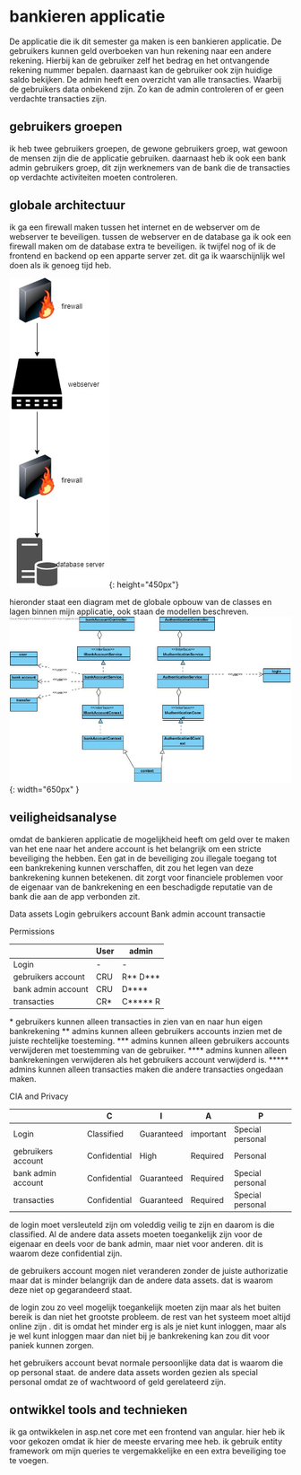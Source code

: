 # bankieren applicatie

De applicatie die ik dit semester ga maken is een bankieren applicatie. De gebruikers kunnen geld overboeken van hun rekening naar een andere rekening. Hierbij kan de gebruiker zelf het bedrag en het ontvangende rekening nummer bepalen. daarnaast kan de gebruiker ook zijn huidige saldo bekijken. De admin heeft een overzicht van alle transacties. Waarbij de gebruikers data onbekend zijn. Zo kan de admin controleren of er geen verdachte transacties zijn.

## gebruikers groepen

ik heb twee gebruikers groepen, de gewone gebruikers groep, wat gewoon de mensen zijn die de applicatie gebruiken. daarnaast heb ik ook een bank admin gebruikers groep, dit zijn werknemers van de bank die de transacties op verdachte activiteiten moeten controleren.

## globale architectuur

ik ga een firewall maken tussen het internet en de webserver om de webserver te beveiligen. tussen de webserver en de database ga ik ook een firewall maken om de database extra te beveiligen. ik twijfel nog of ik de frontend en backend op een apparte server zet. dit ga ik waarschijnlijk wel doen als ik genoeg tijd heb.

![netwerk schets](./images/netwerkDiagram.jpg ){: height="450px"}

hieronder staat een diagram met de globale opbouw van de classes en lagen binnen mijn applicatie, ook staan de modellen beschreven.
![globale architectuur](./images/generalArchitecture.jpg ){: width="650px" }

## veiligheidsanalyse

omdat de bankieren applicatie de mogelijkheid heeft om geld over te maken van het ene naar het andere account is het belangrijk om een stricte beveiliging the hebben. Een gat in de beveiliging zou illegale toegang tot een bankrekening kunnen verschaffen, dit zou het legen van deze bankrekening kunnen betekenen. dit zorgt voor financiele problemen voor de eigenaar van de bankrekening en een beschadigde reputatie van de bank die aan de app verbonden zit.

Data assets
Login
gebruikers account
Bank admin account
transactie

Permissions

|                    | User  | admin          |
| ------------------ | ----- | -------------- |
| Login              |  -    |      -         |
| gebruikers account | CRU   | R\*\* D\*\*\*  |
| bank admin account | CRU   | D\*\*\*\*      |
| transacties        | CR\*  | C\*\*\*\*\* R  |

\* gebruikers kunnen alleen transacties in zien van en naar hun eigen bankrekening 
\*\* admins kunnen alleen gebruikers accounts inzien met de juiste rechtelijke toesteming.
\*\*\* admins kunnen alleen gebruikers accounts verwijderen met toestemming van de gebruiker.
\*\*\*\* admins kunnen alleen bankrekeningen verwijderen als het gebruikers account verwijderd is.
\*\*\*\*\* admins kunnen alleen transacties maken die andere transacties ongedaan maken.

CIA and Privacy

|                    |     C        |  I         |     A     |         P        |
| ------------------ | ------------ | ---------- | --------- | ---------------- |
| Login              | Classified   | Guaranteed | important | Special personal |
| gebruikers account | Confidential | High       | Required  | Personal         |
| bank admin account | Confidential | Guaranteed | Required  | Special personal |
| transacties        | Confidential | Guaranteed | Required  | Special personal |

de login moet versleuteld zijn om voleddig veilig te zijn en daarom is die classified. Al de andere data assets moeten toegankelijk zijn voor de eigenaar en deels voor de bank admin, maar niet voor anderen. dit is waarom deze confidential zijn.

de gebruikers account mogen niet veranderen zonder de juiste authorizatie maar dat is minder belangrijk dan de andere data assets. dat is waarom deze niet op gegarandeerd staat.

de login zou zo veel mogelijk toegankelijk moeten zijn maar als het buiten bereik is dan niet het grootste probleem. de rest van het systeem moet altijd online zijn . dit is omdat het minder erg is als je niet kunt inloggen, maar als je wel kunt inloggen maar dan niet bij je bankrekening kan zou dit voor paniek kunnen zorgen.

het gebruikers account bevat normale persoonlijke data dat is waarom die op personal staat. de andere data assets worden gezien als special personal omdat ze of wachtwoord of geld gerelateerd zijn.

## ontwikkel tools and technieken

ik ga ontwikkelen in asp.net core met een frontend van angular. hier heb ik voor gekozen omdat ik hier de meeste ervaring mee heb. ik gebruik entity framework om mijn queries te vergemakkelijke en een extra beveiliging toe te voegen.
